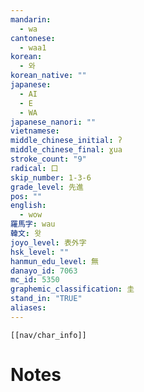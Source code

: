 ```yaml
---
mandarin:
  - wa
cantonese:
  - waa1
korean:
  - 와
korean_native: ""
japanese:
  - AI
  - E
  - WA
japanese_nanori: ""
vietnamese:
middle_chinese_initial: ʔ
middle_chinese_final: ɣua
stroke_count: "9"
radical: 口
skip_number: 1-3-6
grade_level: 先進
pos: ""
english:
  - wow
羅馬字: wau
韓文: 왓
joyo_level: 表外字
hsk_level: ""
hanmun_edu_level: 無
danayo_id: 7063
mc_id: 5350
graphemic_classification: 圭
stand_in: "TRUE"
aliases:
---
```

```meta-bind-embed
[[nav/char_info]]
```

# Notes
